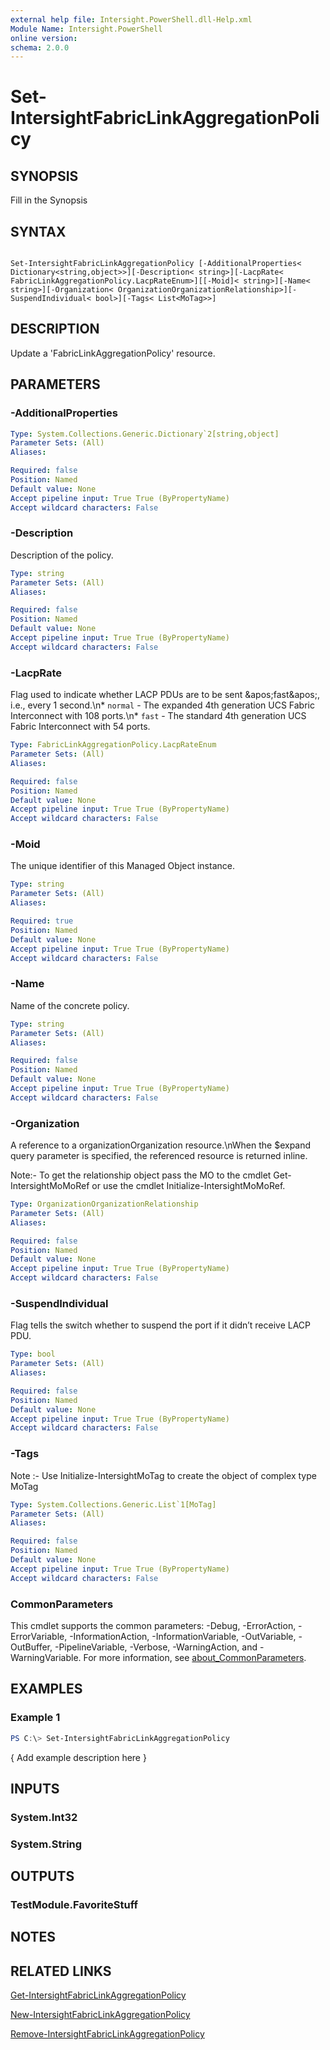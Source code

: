 ```yaml
---
external help file: Intersight.PowerShell.dll-Help.xml
Module Name: Intersight.PowerShell
online version:
schema: 2.0.0
---
```


# Set-IntersightFabricLinkAggregationPolicy

## SYNOPSIS
Fill in the Synopsis

## SYNTAX

```

Set-IntersightFabricLinkAggregationPolicy [-AdditionalProperties< Dictionary<string,object>>][-Description< string>][-LacpRate< FabricLinkAggregationPolicy.LacpRateEnum>][[-Moid]< string>][-Name< string>][-Organization< OrganizationOrganizationRelationship>][-SuspendIndividual< bool>][-Tags< List<MoTag>>]

```

## DESCRIPTION
Update a &apos;FabricLinkAggregationPolicy&apos; resource.

## PARAMETERS

### -AdditionalProperties


```yaml
Type: System.Collections.Generic.Dictionary`2[string,object]
Parameter Sets: (All)
Aliases:

Required: false
Position: Named
Default value: None
Accept pipeline input: True True (ByPropertyName)
Accept wildcard characters: False
```

### -Description
Description of the policy.

```yaml
Type: string
Parameter Sets: (All)
Aliases:

Required: false
Position: Named
Default value: None
Accept pipeline input: True True (ByPropertyName)
Accept wildcard characters: False
```

### -LacpRate
Flag used to indicate whether LACP PDUs are to be sent &amp;apos;fast&amp;apos;, i.e., every 1 second.\n* `normal` - The expanded 4th generation UCS Fabric Interconnect with 108 ports.\n* `fast` - The standard 4th generation UCS Fabric Interconnect with 54 ports.

```yaml
Type: FabricLinkAggregationPolicy.LacpRateEnum
Parameter Sets: (All)
Aliases:

Required: false
Position: Named
Default value: None
Accept pipeline input: True True (ByPropertyName)
Accept wildcard characters: False
```

### -Moid
The unique identifier of this Managed Object instance.

```yaml
Type: string
Parameter Sets: (All)
Aliases:

Required: true
Position: Named
Default value: None
Accept pipeline input: True True (ByPropertyName)
Accept wildcard characters: False
```

### -Name
Name of the concrete policy.

```yaml
Type: string
Parameter Sets: (All)
Aliases:

Required: false
Position: Named
Default value: None
Accept pipeline input: True True (ByPropertyName)
Accept wildcard characters: False
```

### -Organization
A reference to a organizationOrganization resource.\nWhen the $expand query parameter is specified, the referenced resource is returned inline.

 Note:- To get the relationship object pass the MO to the cmdlet Get-IntersightMoMoRef 
or use the cmdlet Initialize-IntersightMoMoRef.

```yaml
Type: OrganizationOrganizationRelationship
Parameter Sets: (All)
Aliases:

Required: false
Position: Named
Default value: None
Accept pipeline input: True True (ByPropertyName)
Accept wildcard characters: False
```

### -SuspendIndividual
Flag tells the switch whether to suspend the port if it didn’t receive LACP PDU.

```yaml
Type: bool
Parameter Sets: (All)
Aliases:

Required: false
Position: Named
Default value: None
Accept pipeline input: True True (ByPropertyName)
Accept wildcard characters: False
```

### -Tags


Note :- Use Initialize-IntersightMoTag to create the object of complex type MoTag

```yaml
Type: System.Collections.Generic.List`1[MoTag]
Parameter Sets: (All)
Aliases:

Required: false
Position: Named
Default value: None
Accept pipeline input: True True (ByPropertyName)
Accept wildcard characters: False
```


### CommonParameters
This cmdlet supports the common parameters: -Debug, -ErrorAction, -ErrorVariable, -InformationAction, -InformationVariable, -OutVariable, -OutBuffer, -PipelineVariable, -Verbose, -WarningAction, and -WarningVariable. For more information, see [about_CommonParameters](http://go.microsoft.com/fwlink/?LinkID=113216).

## EXAMPLES

### Example 1
```powershell
PS C:\> Set-IntersightFabricLinkAggregationPolicy
```

{ Add example description here }

## INPUTS

### System.Int32

### System.String

## OUTPUTS

### TestModule.FavoriteStuff

## NOTES

## RELATED LINKS

[Get-IntersightFabricLinkAggregationPolicy](./Get-IntersightFabricLinkAggregationPolicy.md)

[New-IntersightFabricLinkAggregationPolicy](./New-IntersightFabricLinkAggregationPolicy.md)

[Remove-IntersightFabricLinkAggregationPolicy](./Remove-IntersightFabricLinkAggregationPolicy.md)
